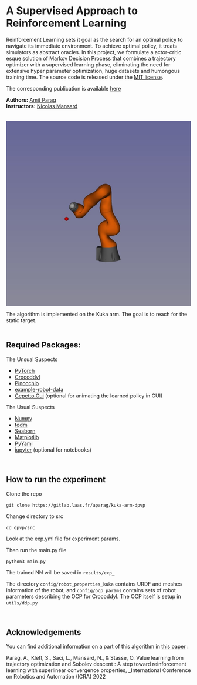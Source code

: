 # A Supervised Approach to Reinforcement Learning
Reinforcement Learning sets it goal as the search for an optimal policy to navigate its immediate environment. To achieve optimal policy, it treats simulators as abstract oracles. In this project, we formulate a actor-critic esque solution of Markov Decision Process that combines a trajectory optimizer with a supervised learning phase, eliminating the need for extensive hyper parameter optimization, huge datasets and humongous training time.
The source code is released under the [MIT license](LICENSE).

The corresponding publication is available [here](https://hal.archives-ouvertes.fr/hal-03674092v2/document)

**Authors:** [Amit Parag](https://scholar.google.com/citations?user=wsRIfL4AAAAJ&hl=en&oi=ao) <br />
**Instructors:** [Nicolas Mansard](https://scholar.google.com/citations?user=rq-9xAkAAAAJ&hl=en) <br />

<br /> 

<img align="center" alt="" src="results/kuka.jpg" />  

<br /> 

The algorithm is implemented on the Kuka arm. The goal is to reach for the static target.
<br /> 
<br /> 
## Required Packages:
The Unsual Suspects
* [PyTorch](https://pytorch.org/)
* [Crocoddyl](https://github.com/loco-3d/crocoddyl)
* [Pinocchio](https://github.com/stack-of-tasks/pinocchio)
* [example-robot-data](https://github.com/gepetto/example-robot-data)
* [Gepetto Gui](https://github.com/Gepetto/gepetto-viewer-corba) (optional for animating the learned policy in GUI)

The Usual Suspects
* [Numpy](https://numpy.org/)
* [tqdm](https://github.com/tqdm/tqdm)
* [Seaborn](https://seaborn.pydata.org/)
* [Matplotlib](https://matplotlib.org/)
* [PyYaml](https://pypi.org/project/PyYAML/)
* [jupyter](https://jupyter.org/) (optional for notebooks)
<br /> 

## How to run the experiment

Clone the repo
```
git clone https://gitlab.laas.fr/aparag/kuka-arm-dpvp
```



Change directory to src

```
cd dpvp/src

```

Look at the exp.yml file for experiment params.

 Then run the main.py file
```
python3 main.py
```

The trained NN will be saved in `results/exp_`

The directory `config/robot_properties_kuka` contains URDF and meshes information of the robot, and `config/ocp_params` contains sets of robot parameters describing the OCP for Crocoddyl. The OCP itself is setup in `utils/ddp.py`

<br>

## Acknowledgements
You can find additional information on a part of this algorithm in [this paper](https://hal.archives-ouvertes.fr/hal-03356261/document) :

Parag, A., Kleff, S., Saci, L., Mansard, N., & Stasse, O. Value learning from trajectory optimization and Sobolev descent : A step toward reinforcement learning with superlinear convergence properties, _International Conference on Robotics and Automation (ICRA) 2022



